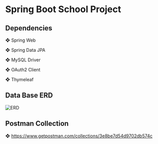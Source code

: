 # Spring Boot School Project

## Dependencies



❖ Spring Web

❖ Spring Data JPA

❖ MySQL Driver  

❖ OAuth2 Client 

❖ Thymeleaf

## Data Base ERD

![ERD](https://user-images.githubusercontent.com/103908249/195311442-bc8a58fc-1689-41f9-a969-f6dbb9e9369e.png)

## Postman Collection
❖    https://www.getpostman.com/collections/3e8be7d54d9702db574c